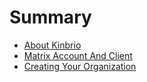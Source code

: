 # Summary

- [About Kinbrio](./about.md)
- [Matrix Account And Client](./matrix_account_setup.md)
- [Creating Your Organization](./create_organization.md)